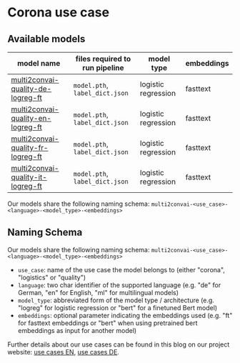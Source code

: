 # Corona use case

## Available models

| model name | files required to run pipeline | model type | embeddings |
|------------|--------------------------------|------------|------------|
| [multi2convai-quality-de-logreg-ft](https://huggingface.co/inovex/multi2convai-quality-de-logreg-ft) | `model.pth`, `label_dict.json` | logistic regression | fasttext |
| [multi2convai-quality-en-logreg-ft](https://huggingface.co/inovex/multi2convai-quality-en-logreg-ft) | `model.pth`, `label_dict.json` | logistic regression | fasttext |
| [multi2convai-quality-fr-logreg-ft](https://huggingface.co/inovex/multi2convai-quality-fr-logreg-ft) | `model.pth`, `label_dict.json` | logistic regression | fasttext |
| [multi2convai-quality-it-logreg-ft](https://huggingface.co/inovex/multi2convai-quality-it-logreg-ft) | `model.pth`, `label_dict.json` | logistic regression | fasttext |


Our models share the following naming schema: `multi2convai-<use_case>-<language>-<model_type>-<embeddings>`

## Naming Schema

Our models share the following naming schema: `multi2convai-<use_case>-<language>-<model_type>-<embeddings>`

- `use_case`: name of the use case the model belongs to (either "corona", "logistics" or "quality")
- `language`: two char identifier of the supported language (e.g. "de" for German, "en" for English, "ml" for multilingual models)
- `model_type`: abbreviated form of the model type / architecture (e.g. "logreg" for logistic regression or "bert" for a finetuned Bert model)
- `embeddings`: optional parameter indicating the embeddings used (e.g. "ft" for fasttext embeddings or "bert" when using pretrained bert embeddings as input for another model)

Further details about our use cases can be found in this blog on our project website: [use cases EN](https://multi2conv.ai/blog/en/use-cases), [use cases DE](https://multi2conv.ai/blog/de/use-cases).
